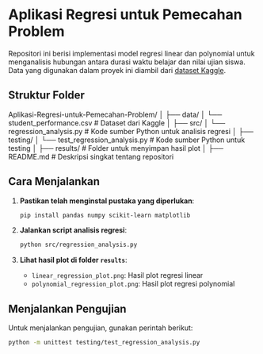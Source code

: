 # Aplikasi Regresi untuk Pemecahan Problem

Repositori ini berisi implementasi model regresi linear dan polynomial untuk menganalisis hubungan antara durasi waktu belajar dan nilai ujian siswa. Data yang digunakan dalam proyek ini diambil dari [dataset Kaggle](https://www.kaggle.com/datasets/nikhil7280/student-performance-multiple-linear-regression).

## Struktur Folder

Aplikasi-Regresi-untuk-Pemecahan-Problem/
│
├── data/
│ └── student_performance.csv # Dataset dari Kaggle
│
├── src/
│ └── regression_analysis.py # Kode sumber Python untuk analisis regresi
│
├── testing/
│ └── test_regression_analysis.py # Kode sumber Python untuk testing
│
├── results/ # Folder untuk menyimpan hasil plot
│
├── README.md # Deskripsi singkat tentang repositori

## Cara Menjalankan

1. **Pastikan telah menginstal pustaka yang diperlukan**:
    ```bash
    pip install pandas numpy scikit-learn matplotlib
    ```

2. **Jalankan script analisis regresi**:
    ```bash
    python src/regression_analysis.py
    ```

3. **Lihat hasil plot di folder `results`**:
    - `linear_regression_plot.png`: Hasil plot regresi linear
    - `polynomial_regression_plot.png`: Hasil plot regresi polynomial

## Menjalankan Pengujian

Untuk menjalankan pengujian, gunakan perintah berikut:
```bash
python -m unittest testing/test_regression_analysis.py
